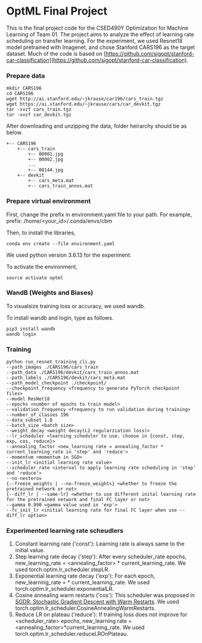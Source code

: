 # OptML Final Project

This is the final project code for the CSED490Y Optimization for Machine Learning of Team 01.
The project aims to analyze the effect of learning rate scheduling on transfer learning.
For the experiment, we used Resnet18 model pretrained with Imagenet, and chose Stanford CARS196 as the target dataset.
Much of the code is based on [https://github.com/sigopt/stanford-car-classification](https://github.com/sigopt/stanford-car-classification).

### Prepare data

```
mkdir CARS196
cd CARS196
wget http://ai.stanford.edu/~jkrause/car196/cars_train.tgz
wget https://ai.stanford.edu/~jkrause/cars/car_devkit.tgz
tar -xvzf cars_train.tgz
tar -xvzf car_devkit.tgz
```

After downloading and unzipping the data, folder heirarchy should be as below.
```
+-- CARS196
    +-- cars_train
        +-- 00001.jpg
        +-- 00002.jpg
        ...
        +-- 08144.jpg
    +-- devkit
        +-- cars_meta.mat
        +-- cars_train_annos.mat
```

### Prepare virtual environment

First, change the prefix in environment.yaml file to your path.
For example, prefix: /home/<your_id>/.conda/envs/cbm

Then, to install the libraries,
```
conda env create --file environment.yaml
```

We used python version 3.6.13 for the experiment.


To activate the environment,
```
source activate optml
```

### WandB (Weights and Biases)

To visualsize training loss or accuracy, we used wandb.

To install wandb and login, type as follows.
```
pip3 install wandb
wandb login
```

### Training

```
python run_resnet_training_cli.py 
--path_images ./CARS196/cars_train 
--path_data ./CARS196/devkit/cars_train_annos.mat 
--path_labels ./CARS196/devkit/cars_meta.mat 
--path_model_checkpoint ./checkpoint/ 
--checkpoint_frequency <frequency to generate PyTorch checkpoint files>
--model ResNet18 
--epochs <number of epochs to train model>
--validation_frequency <frequency to run validation during training>
--number_of_classes 196 
--data_subset 1.0 
--batch_size <batch size>
--weight_decay <weight decay(L2 regularziation loss)>
--lr_scheduler <learning scheduler to use. choose in {const, step, exp, cos, reduce}>
--annealing_factor <new_learning rate = annealing_factor * current_learning_rate in 'step' and 'reduce'>
--momentum <momentum in SGD>
--init_lr <initial learning rate value>
--scheduler_rate <interval to apply learning rate scheduling in 'step' and 'reduce'>
--no-nesterov
{--freeze_weights | --no-freeze_weights} <whether to freeze the pretrained network or not>
{--diff_lr | --same-lr} <whether to use different inital learning rate for the pretrained network and final FC layer or not>
--gamma 0.990 <gamma value used in 'exp'>
--fc_init_lr <initial learning rate for final FC layer when use --diff_lr option>
```

### Experimented learning rate scheudlers

1. Constant learning rate ('const'): Learning rate is always same to the initial value.
2. Step learning rate decay ('step'): After every scheduler_rate epochs, new_learning_rate = <annealing_factor> * current_learning_rate. We used torch.optim.lr_scheduler.stepLR.
3. Exponential learning rate decay ('exp'): For each epoch, new_learning_rate = <gamma> * current_learning_rate. We used torch.optim.lr_scheduler.exponentialLR.
4. Cosine annealing warm restarts ('cos'): This scheduler was proposed in [SGDR: Stochastic Gradient Descent with Warm Restarts](https://arxiv.org/abs/1608.03983). We used torch.optim.lr_scheduler.CosineAnnealingWarmRestarts.
5. Reduce LR on plateau ('reduce'): If training loss does not improve for <scheduler_rate> epochs, new_learning rate = <annealing_factor>*current_learning_rate. We used torch.optim.lr_scheduler.reduceLROnPlateau.